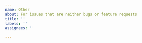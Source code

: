 ```yaml
---
name: Other
about: For issues that are neither bugs or feature requests
title: ''
labels: ''
assignees: ''

---
```

